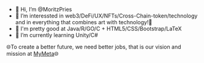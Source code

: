 - 👋 Hi, I’m @MoritzPries
- 👀 I’m interessted in web3/DeFi/UX/NFTs/Cross-Chain-token/technology and in everything that combines art with technology!🎵
- 🍄 I'm pretty good at Java/R/GO/C + HTML5/CSS/Bootstrap/LaTeX
- 🌱 I’m currently learning Unity/C#

🌐To create a better future, we need better jobs, that is our vision and mission at [MyMeta](https://MyMeta.Studio)🌐

<!---
MoritzPries/MoritzPries is a ✨ special ✨ repository because its `README.md` (this file) appears on your GitHub profile.
You can click the Preview link to take a look at your changes.
--->

